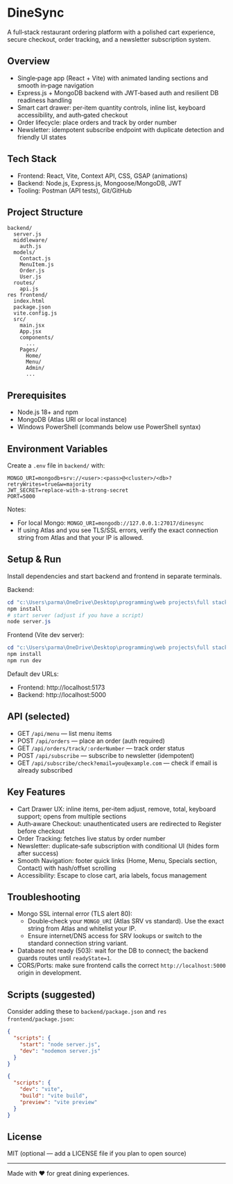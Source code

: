 # DineSync

A full‑stack restaurant ordering platform with a polished cart experience, secure checkout, order tracking, and a newsletter subscription system.

## Overview
- Single‑page app (React + Vite) with animated landing sections and smooth in‑page navigation
- Express.js + MongoDB backend with JWT‑based auth and resilient DB readiness handling
- Smart cart drawer: per‑item quantity controls, inline list, keyboard accessibility, and auth‑gated checkout
- Order lifecycle: place orders and track by order number
- Newsletter: idempotent subscribe endpoint with duplicate detection and friendly UI states

## Tech Stack
- Frontend: React, Vite, Context API, CSS, GSAP (animations)
- Backend: Node.js, Express.js, Mongoose/MongoDB, JWT
- Tooling: Postman (API tests), Git/GitHub

## Project Structure
```
backend/
  server.js
  middleware/
    auth.js
  models/
    Contact.js
    MenuItem.js
    Order.js
    User.js
  routes/
    api.js
res frontend/
  index.html
  package.json
  vite.config.js
  src/
    main.jsx
    App.jsx
    components/
      ...
    Pages/
      Home/
      Menu/
      Admin/
      ...
```

## Prerequisites
- Node.js 18+ and npm
- MongoDB (Atlas URI or local instance)
- Windows PowerShell (commands below use PowerShell syntax)

## Environment Variables
Create a `.env` file in `backend/` with:
```
MONGO_URI=mongodb+srv://<user>:<pass>@<cluster>/<db>?retryWrites=true&w=majority
JWT_SECRET=replace-with-a-strong-secret
PORT=5000
```
Notes:
- For local Mongo: `MONGO_URI=mongodb://127.0.0.1:27017/dinesync`
- If using Atlas and you see TLS/SSL errors, verify the exact connection string from Atlas and that your IP is allowed.

## Setup & Run
Install dependencies and start backend and frontend in separate terminals.

Backend:
```powershell
cd "c:\Users\parma\OneDrive\Desktop\programming\web projects\full stack web\restaurent web\backend"
npm install
# start server (adjust if you have a script)
node server.js
```

Frontend (Vite dev server):
```powershell
cd "c:\Users\parma\OneDrive\Desktop\programming\web projects\full stack web\restaurent web\res frontend"
npm install
npm run dev
```

Default dev URLs:
- Frontend: http://localhost:5173
- Backend: http://localhost:5000

## API (selected)
- GET `/api/menu` — list menu items
- POST `/api/orders` — place an order (auth required)
- GET `/api/orders/track/:orderNumber` — track order status
- POST `/api/subscribe` — subscribe to newsletter (idempotent)
- GET `/api/subscribe/check?email=you@example.com` — check if email is already subscribed

## Key Features
- Cart Drawer UX: inline items, per‑item adjust, remove, total, keyboard support; opens from multiple sections
- Auth‑aware Checkout: unauthenticated users are redirected to Register before checkout
- Order Tracking: fetches live status by order number
- Newsletter: duplicate‑safe subscription with conditional UI (hides form after success)
- Smooth Navigation: footer quick links (Home, Menu, Specials section, Contact) with hash/offset scrolling
- Accessibility: Escape to close cart, aria labels, focus management

## Troubleshooting
- Mongo SSL internal error (TLS alert 80):
  - Double‑check your `MONGO_URI` (Atlas SRV vs standard). Use the exact string from Atlas and whitelist your IP.
  - Ensure internet/DNS access for SRV lookups or switch to the standard connection string variant.
- Database not ready (503): wait for the DB to connect; the backend guards routes until `readyState=1`.
- CORS/Ports: make sure frontend calls the correct `http://localhost:5000` origin in development.

## Scripts (suggested)
Consider adding these to `backend/package.json` and `res frontend/package.json`:
```json
{
  "scripts": {
    "start": "node server.js",
    "dev": "nodemon server.js"
  }
}
```
```json
{
  "scripts": {
    "dev": "vite",
    "build": "vite build",
    "preview": "vite preview"
  }
}
```

## License
MIT (optional — add a LICENSE file if you plan to open source)

---

Made with ❤️ for great dining experiences.
